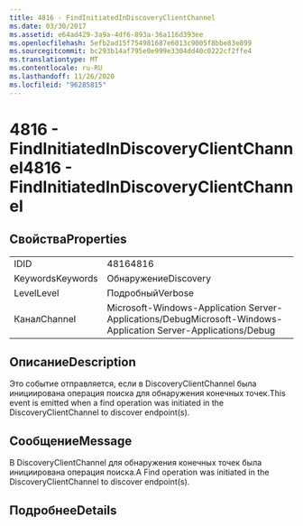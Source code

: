 ```yaml
---
title: 4816 - FindInitiatedInDiscoveryClientChannel
ms.date: 03/30/2017
ms.assetid: e64ad429-3a9a-4df6-893a-36a116d393ee
ms.openlocfilehash: 5efb2ad15f754981687e6013c9005f8bbe83e899
ms.sourcegitcommit: bc293b14af795e0e999e3304dd40c0222cf2ffe4
ms.translationtype: MT
ms.contentlocale: ru-RU
ms.lasthandoff: 11/26/2020
ms.locfileid: "96285815"
---
```

# <a name="4816---findinitiatedindiscoveryclientchannel"></a><span data-ttu-id="c67b9-102">4816 - FindInitiatedInDiscoveryClientChannel</span><span class="sxs-lookup"><span data-stu-id="c67b9-102">4816 - FindInitiatedInDiscoveryClientChannel</span></span>

## <a name="properties"></a><span data-ttu-id="c67b9-103">Свойства</span><span class="sxs-lookup"><span data-stu-id="c67b9-103">Properties</span></span>  
  
|||  
|-|-|  
|<span data-ttu-id="c67b9-104">ID</span><span class="sxs-lookup"><span data-stu-id="c67b9-104">ID</span></span>|<span data-ttu-id="c67b9-105">4816</span><span class="sxs-lookup"><span data-stu-id="c67b9-105">4816</span></span>|  
|<span data-ttu-id="c67b9-106">Keywords</span><span class="sxs-lookup"><span data-stu-id="c67b9-106">Keywords</span></span>|<span data-ttu-id="c67b9-107">Обнаружение</span><span class="sxs-lookup"><span data-stu-id="c67b9-107">Discovery</span></span>|  
|<span data-ttu-id="c67b9-108">Level</span><span class="sxs-lookup"><span data-stu-id="c67b9-108">Level</span></span>|<span data-ttu-id="c67b9-109">Подробный</span><span class="sxs-lookup"><span data-stu-id="c67b9-109">Verbose</span></span>|  
|<span data-ttu-id="c67b9-110">Канал</span><span class="sxs-lookup"><span data-stu-id="c67b9-110">Channel</span></span>|<span data-ttu-id="c67b9-111">Microsoft-Windows-Application Server-Applications/Debug</span><span class="sxs-lookup"><span data-stu-id="c67b9-111">Microsoft-Windows-Application Server-Applications/Debug</span></span>|  
  
## <a name="description"></a><span data-ttu-id="c67b9-112">Описание</span><span class="sxs-lookup"><span data-stu-id="c67b9-112">Description</span></span>  

 <span data-ttu-id="c67b9-113">Это событие отправляется, если в DiscoveryClientChannel была инициирована операция поиска для обнаружения конечных точек.</span><span class="sxs-lookup"><span data-stu-id="c67b9-113">This event is emitted when a find operation was initiated in the DiscoveryClientChannel to discover endpoint(s).</span></span>  
  
## <a name="message"></a><span data-ttu-id="c67b9-114">Сообщение</span><span class="sxs-lookup"><span data-stu-id="c67b9-114">Message</span></span>  

 <span data-ttu-id="c67b9-115">В DiscoveryClientChannel для обнаружения конечных точек была инициирована операция поиска.</span><span class="sxs-lookup"><span data-stu-id="c67b9-115">A Find operation was initiated in the DiscoveryClientChannel to discover endpoint(s).</span></span>  
  
## <a name="details"></a><span data-ttu-id="c67b9-116">Подробнее</span><span class="sxs-lookup"><span data-stu-id="c67b9-116">Details</span></span>
